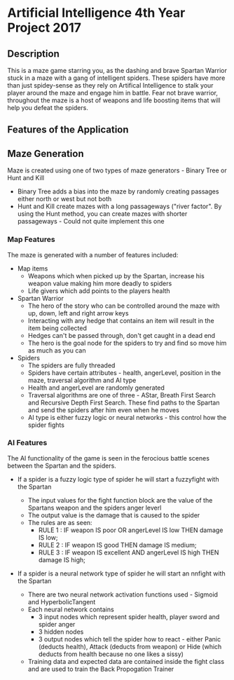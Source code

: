 # Artificial Intelligence 4th Year Project 2017

## Description
This is a maze game starring you, as the dashing and brave Spartan Warrior stuck in a maze with a gang of intelligent spiders.  These spiders have more than just spidey-sense as they rely on Artifical Intelligence to stalk your player around the maze and engage him in battle.  Fear not brave warrior, throughout the maze is a host of weapons and life boosting items that will help you defeat the spiders.

## Features of the Application

## Maze Generation
Maze is created using one of two types of maze generators - Binary Tree or Hunt and Kill
* Binary Tree adds a bias into the maze by randomly creating passages either north or west but not both
* Hunt  and Kill create mazes with a long passageways ("river factor".  By using the Hunt method, you can create mazes with shorter passageways - Could not quite implement this one

### Map Features
The maze is generated with a number of features included:
* Map items
  * Weapons which when picked up by the Spartan, increase his weapon value making him more deadly to spiders
  * Life givers which add points to the players health
* Spartan Warrior
  * The hero of the story who can be controlled around the maze with up, down, left and right arrow keys 
  * Interacting with any hedge that contains an item will result in the item being collected
  * Hedges can't be passed through, don't get caught in a dead end
  * The hero is the goal node for the spiders to try and find so move him as much as you can
* Spiders
  * The spiders are fully threaded
  * Spiders have certain attributes - health, angerLevel, position in the maze, traversal algorithm and AI type
  * Health and angerLevel are randomly generated
  * Traversal algorithms are one of three - AStar, Breath First Search and Recursive Depth First Search.  These find paths to the Spartan and send the spiders after him even when he moves
  * AI type is either fuzzy logic or neural networks - this control how the spider fights
  
### AI Features
  The AI functionality of the game is seen in the ferocious battle scenes between the Spartan and the spiders.
  * If a spider is a fuzzy logic type of spider he will start a fuzzyfight with the Spartan
    * The input values for the fight function block are the value of the Spartans weapon and the spiders anger leverl
    * The output value is the damage that is caused to the spider
    * The rules are as seen:
      * RULE 1 : IF weapon IS poor OR angerLevel IS low THEN damage IS low;
      * RULE 2 : IF weapon IS good THEN damage IS medium; 
      * RULE 3 : IF weapon IS excellent AND angerLevel IS high THEN damage IS high;
      
 * If a spider is a neural network type of spider he will start an nnfight with the Spartan
   * There are two neural network activation functions used - Sigmoid and HyperbolicTangent
   * Each neural network contains
     * 3 input nodes which represent spider health, player sword and spider anger
     * 3 hidden nodes 
     * 3 output nodes which tell the spider how to react - either Panic (deducts health), Attack (deducts from weapon) or Hide (which deducts from health because no one likes a sissy)
   * Training data and expected data are contained inside the fight class and are used to train the Back Propogation Trainer


   

  


	

